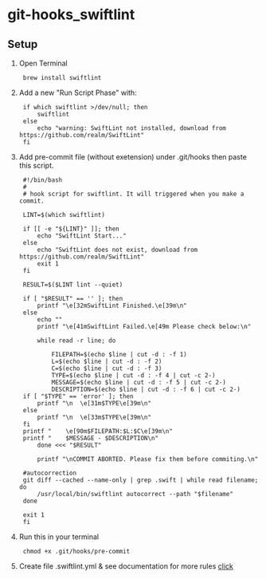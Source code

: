 # git-hooks_swiftlint

## Setup
1. Open Terminal

        brew install swiftlint 
2. Add a new "Run Script Phase" with:

        if which swiftlint >/dev/null; then
            swiftlint
        else
            echo "warning: SwiftLint not installed, download from https://github.com/realm/SwiftLint"
        fi
3. Add pre-commit file (without exetension) under .git/hooks then paste this script.

        #!/bin/bash
        #
        # hook script for swiftlint. It will triggered when you make a commit.

        LINT=$(which swiftlint)

        if [[ -e "${LINT}" ]]; then
	        echo "SwiftLint Start..."
        else
	        echo "SwiftLint does not exist, download from https://github.com/realm/SwiftLint"
	        exit 1
        fi

        RESULT=$($LINT lint --quiet)

        if [ "$RESULT" == '' ]; then
	        printf "\e[32mSwiftLint Finished.\e[39m\n"
        else
	        echo ""
	        printf "\e[41mSwiftLint Failed.\e[49m Please check below:\n"

	        while read -r line; do

		        FILEPATH=$(echo $line | cut -d : -f 1)
		        L=$(echo $line | cut -d : -f 2)
		        C=$(echo $line | cut -d : -f 3)
		        TYPE=$(echo $line | cut -d : -f 4 | cut -c 2-)
		        MESSAGE=$(echo $line | cut -d : -f 5 | cut -c 2-)
		        DESCRIPTION=$(echo $line | cut -d : -f 6 | cut -c 2-)
		if [ "$TYPE" == 'error' ]; then
			printf "\n  \e[31m$TYPE\e[39m\n"
		else
			printf "\n  \e[33m$TYPE\e[39m\n"
		fi
		printf "    \e[90m$FILEPATH:$L:$C\e[39m\n"
		printf "    $MESSAGE - $DESCRIPTION\n"
	        done <<< "$RESULT"

	        printf "\nCOMMIT ABORTED. Please fix them before commiting.\n"
		
		#autocorrection 
		git diff --cached --name-only | grep .swift | while read filename; do
			/usr/local/bin/swiftlint autocorrect --path "$filename"
		done
	        
		exit 1
        fi
4. Run this in your terminal

        chmod +x .git/hooks/pre-commit
4. Create file .swiftlint.yml & see documentation for more rules [click](https://github.com/realm/SwiftLint)


    
